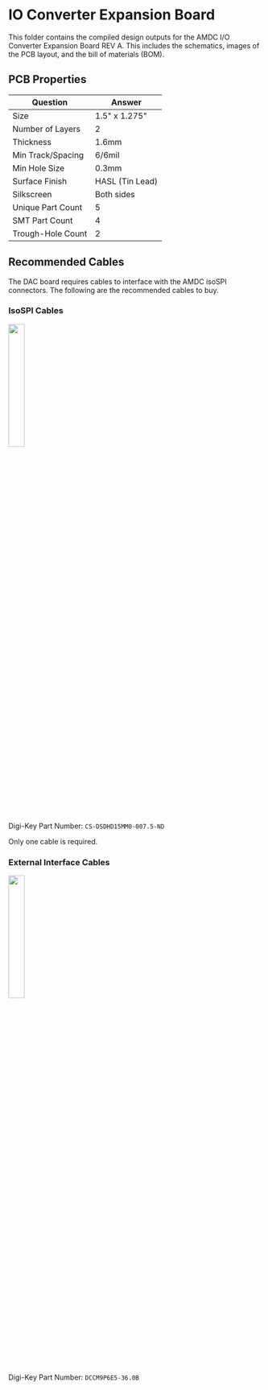 # IO Converter Expansion Board

This folder contains the compiled design outputs for the AMDC I/O Converter Expansion Board REV A. This includes the schematics, images of the PCB layout, and the bill of materials (BOM).

## PCB Properties
| Question          | Answer        |
|-------------------|---------------|
| Size              | 1.5" x 1.275"   |
| Number of Layers  | 2               |
| Thickness         | 1.6mm            |
| Min Track/Spacing | 6/6mil          |
| Min Hole Size     | 0.3mm           |
| Surface Finish    | HASL (Tin Lead) |
| Silkscreen        | Both sides      |
| Unique Part Count | 5            |
| SMT Part Count    | 4            |
| Trough-Hole Count | 2            |


## Recommended Cables

The DAC board requires cables to interface with the AMDC isoSPI connectors. The following are the recommended cables to buy.

### IsoSPI Cables

<img src="https://media.digikey.com/Photos/Amphenol%20Photos/MFG_CS-DSDHD15MM0.jpg" width="25%" />

Digi-Key Part Number: `CS-DSDHD15MM0-007.5-ND`

Only one cable is required.

### External Interface Cables

<img src="https://media.digikey.com/Photos/Bel%20Photos/DCCM9P6E5-36.0B.jpg" width="25%" />

Digi-Key Part Number: `DCCM9P6E5-36.0B`

